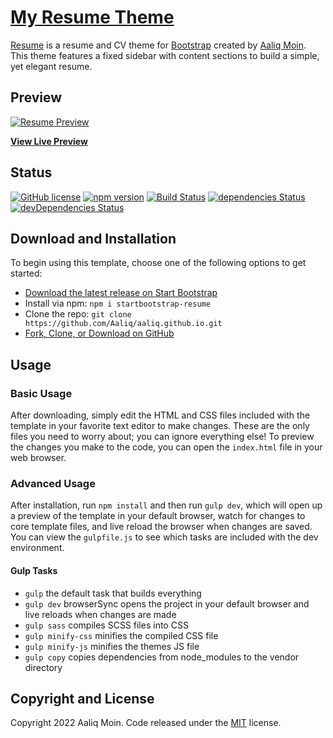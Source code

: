 # [My Resume Theme](https://startbootstrap.com/template-overviews/resume/)

[Resume](https://startbootstrap.com/template-overviews/resume/) is a resume and CV theme for [Bootstrap](http://getbootstrap.com/) created by [Aaliq Moin](https://aaliq.me/). This theme features a fixed sidebar with content sections to build a simple, yet elegant resume.

## Preview

[![Resume Preview](https://startbootstrap.com/assets/img/templates/resume.jpg)](https://aaliq.me/) <!-- Replace with your live preview link -->

**[View Live Preview](https://aaliq.me/)**

## Status

[![GitHub license](https://img.shields.io/badge/license-MIT-blue.svg)](https://raw.githubusercontent.com/Aaliq/aaliq.github.io/master/LICENSE) <!-- Replace with your GitHub repository URL -->
[![npm version](https://img.shields.io/npm/v/startbootstrap-resume.svg)](https://www.npmjs.com/package/startbootstrap-resume)
[![Build Status](https://travis-ci.org/Aaliq/aaliq.github.io.svg?branch=master)](https://travis-ci.org/Aaliq/aaliq.github.io) <!-- Replace with your GitHub repository URL -->
[![dependencies Status](https://david-dm.org/Aaliq/aaliq.github.io/status.svg)](https://david-dm.org/Aaliq/aaliq.github.io)
[![devDependencies Status](https://david-dm.org/Aaliq/aaliq.github.io/dev-status.svg)](https://david-dm.org/Aaliq/aaliq.github.io?type=dev) <!-- Replace with your GitHub repository URL -->

## Download and Installation

To begin using this template, choose one of the following options to get started:
* [Download the latest release on Start Bootstrap](https://startbootstrap.com/template-overviews/resume/)
* Install via npm: `npm i startbootstrap-resume`
* Clone the repo: `git clone https://github.com/Aaliq/aaliq.github.io.git` <!-- Replace with your GitHub repository URL -->
* [Fork, Clone, or Download on GitHub](https://github.com/Aaliq/aaliq.github.io) <!-- Replace with your GitHub repository URL -->

## Usage

### Basic Usage

After downloading, simply edit the HTML and CSS files included with the template in your favorite text editor to make changes. These are the only files you need to worry about; you can ignore everything else! To preview the changes you make to the code, you can open the `index.html` file in your web browser.

### Advanced Usage

After installation, run `npm install` and then run `gulp dev`, which will open up a preview of the template in your default browser, watch for changes to core template files, and live reload the browser when changes are saved. You can view the `gulpfile.js` to see which tasks are included with the dev environment.

#### Gulp Tasks

- `gulp` the default task that builds everything
- `gulp dev` browserSync opens the project in your default browser and live reloads when changes are made
- `gulp sass` compiles SCSS files into CSS
- `gulp minify-css` minifies the compiled CSS file
- `gulp minify-js` minifies the themes JS file
- `gulp copy` copies dependencies from node_modules to the vendor directory

## Copyright and License

Copyright 2022 Aaliq Moin. Code released under the [MIT](https://github.com/Aaliq/aaliq.github.io/blob/master/LICENSE) license. <!-- Replace with your GitHub repository URL -->

